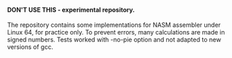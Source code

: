 #### DON'T USE THIS - experimental repository.

The repository contains some implementations for NASM assembler under Linux 64, for practice only.
To prevent errors, many calculations are made in signed numbers.
Tests worked with -no-pie option and not adapted to new versions of gcc.
